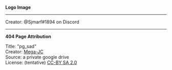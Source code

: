 <b>Logo Image</b>
<hr>
Creator: @Sjmarf#1894 on Discord

<hr>
<b>404 Page Attribution</b>

Title: "pg_sad"<br>
Creator: [Mega-JC](https://github.com/Mega-JC)<br>
Source: a private google drive<br>
License: (tentative) [CC-BY SA 2.0](https://creativecommons.org/licenses/by-sa/2.0/)  